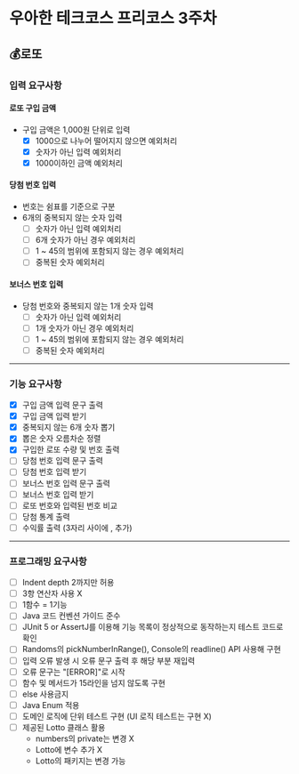 # 우아한 테크코스 프리코스 3주차
## 💰로또
### 입력 요구사항
#### 로또 구입 금액
- 구입 금액은 1,000원 단위로 입력
    - [x] 1000으로 나누어 떨어지지 않으면 예외처리
    - [x] 숫자가 아닌 입력 예외처리
    - [x] 1000이하인 금액 예외처리

#### 당첨 번호 입력
- 번호는 쉼표를 기준으로 구분
- 6개의 중복되지 않는 숫자 입력
    - [ ] 숫자가 아닌 입력 예외처리
    - [ ] 6개 숫자가 아닌 경우 예외처리
    - [ ] 1 ~ 45의 범위에 포함되지 않는 경우 예외처리
    - [ ] 중복된 숫자 예외처리

#### 보너스 번호 입력
- 당첨 번호와 중복되지 않는 1개 숫자 입력
    - [ ] 숫자가 아닌 입력 예외처리
    - [ ] 1개 숫자가 아닌 경우 예외처리
    - [ ] 1 ~ 45의 범위에 포함되지 않는 경우 예외처리
    - [ ] 중복된 숫자 예외처리
___  
### 기능 요구사항
- [x] 구입 금액 입력 문구 출력
- [x] 구입 금액 입력 받기
- [x] 중복되지 않는 6개 숫자 뽑기
- [x] 뽑은 숫자 오름차순 정렬
- [x] 구입한 로또 수량 및 번호 출력
- [ ] 당첨 번호 입력 문구 출력
- [ ] 당첨 번호 입력 받기
- [ ] 보너스 번호 입력 문구 출력
- [ ] 보너스 번호 입력 받기
- [ ] 로또 번호와 입력된 번호 비교
- [ ] 당첨 통계 출력
- [ ] 수익률 출력 (3자리 사이에 , 추가)
___  
### 프로그래밍 요구사항
- [ ] Indent depth 2까지만 허용
- [ ] 3항 연산자 사용 X
- [ ] 1함수 = 1기능
- [ ] Java 코드 컨벤션 가이드 준수
- [ ] JUnit 5 or AssertJ를 이용해 기능 목록이 정상적으로 동작하는지 테스트 코드로 확인
- [ ] Randoms의 pickNumberInRange(), Console의 readline() API 사용해 구현
- [ ] 입력 오류 발생 시 오류 문구 출력 후 해당 부분 재입력
- [ ] 오류 문구는 "[ERROR]"로 시작
- [ ] 함수 및 메서드가 15라인을 넘지 않도록 구현
- [ ] else 사용금지
- [ ] Java Enum 적용
- [ ] 도메인 로직에 단위 테스트 구현 (UI 로직 테스트는 구현 X)
- [ ] 제공된 Lotto 클래스 활용
    - numbers의 private는 변경 X
    - Lotto에 변수 추가 X
    - Lotto의 패키지는 변경 가능